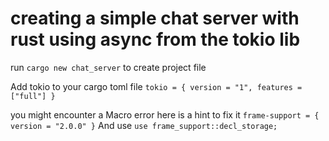 # creating a simple chat server with rust using async from the tokio lib

 run `cargo new chat_server` to create project file

 Add tokio to your cargo toml file `tokio = { version = "1", features = ["full"] }` 

 you might encounter a Macro error here is a hint to fix it `frame-support = { version = "2.0.0" }`
 And use `use frame_support::decl_storage;`
